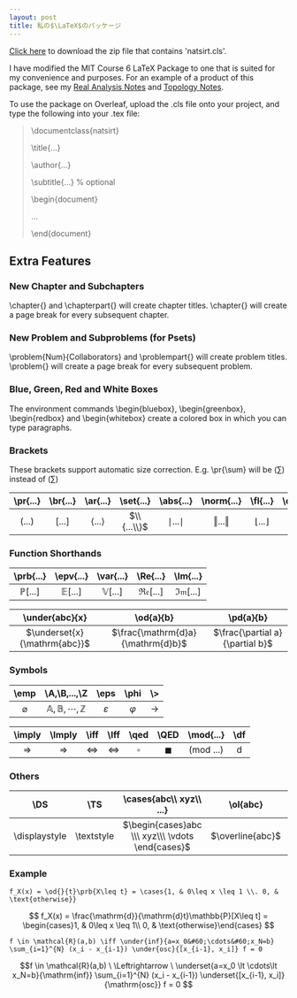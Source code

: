 ```yaml
---
layout: post
title: 私の$\LaTeX$のパッケージ
---
```


<a href="https://raw.githubusercontent.com/Tristanchaang/tristanchaang.github.io/main/downloads/natsirt.zip" download="download">Click here</a> to download the zip file that contains 'natsirt.cls'.

I have modified the MIT Course 6 LaTeX Package to one that is suited for my convenience and purposes. For an example of a product of this package, see my [Real Analysis Notes](https://tristanchaang.github.io/notes/real_analysis) and [Topology Notes](https://tristanchaang.github.io/notes/topology).

To use the package on Overleaf, upload the .cls file onto your project, and type the following into your .tex file:

>\documentclass{natsirt}
>
>\title{...}
>
>\author{...}
>
>\subtitle{...} % optional
>
>\begin{document}
>
>...
>
>\end{document}

## Extra Features

### New Chapter and Subchapters

\chapter{} and \chapterpart{} will create chapter titles. \chapter{} will create a page break for every subsequent chapter.

### New Problem and Subproblems (for Psets)

\problem{Num}{Collaborators} and \problempart{} will create problem titles. \problem{} will create a page break for every subsequent problem.

### Blue, Green, Red and White Boxes

The environment commands \begin{bluebox}, \begin{greenbox}, \begin{redbox} and \begin{whitebox} create a colored box in which you can type paragraphs.

### Brackets

These brackets support automatic size correction. E.g. \pr{\sum} will be $\left(\displaystyle\sum\right)$ instead of $(\displaystyle\sum)$

| \pr{...} | \br{...} | \ar{...} | \set{...} | \abs{...} | \norm{...} | \fl{...} | \ce{...} |
|:-:|:-:|:-:|:-:|:-:|:-:|:-:|:-:|
| $(...)$  | $[...]$  | $\langle ... \rangle$  | $\\{...\\}$ | $\mid ... \mid$ | $\Vert ... \Vert$ | $\lfloor...\rfloor$  | $\lceil...\rceil$  |

### Function Shorthands

| \prb{...} | \epv{...} | \var{...} | \Re{...} | \Im{...} |
|:-:|:-:|:-:|:-:|:-:|
| $\mathbb{P}[...]$ | $\mathbb{E}[...]$ | $\mathbb{V}[...]$ | $\mathfrak{Re}[...]$ | $\mathfrak{Im}[...]$ |

| \under{abc}{x} | \od{a}{b} | \pd{a}{b} |
|:-:|:-:|:-:|
| $\underset{x}{\mathrm{abc}}$ | $\frac{\mathrm{d}a}{\mathrm{d}b}$ | $\frac{\partial a}{\partial b}$ |

### Symbols

| \emp | \A,\B,...,\Z | \eps | \phi | \\> |
|:-:|:-:|:-:|:-:|:-:|
| $\varnothing$ | $\mathbb{A},\mathbb{B},\cdots,\mathbb{Z}$ | $\varepsilon$ | $\varphi$ | $\rightarrow$ |

| \imply | \Imply | \iff | \Iff | \qed | \QED | \mod{...} | \df |
|:-:|:-:|:-:|:-:|:-:|:-:|:-:|:-:|
| $\Rightarrow$ | $\Longrightarrow$ | $\Leftrightarrow$ | $\Longleftrightarrow$ | $\square$ | $\blacksquare$ | $(\mathrm{mod} \ ...)$ | $\mathrm{d}$ |

### Others

| \DS           | \TS        | \cases{abc\\\ xyz\\\ ...} | \ol{abc} | \td{abc} | \emph{text} | \scr{ABC} |
|:-------------:|:----------:|:-:|:-:|:-:|:-:|:-:|
| \displaystyle | \textstyle | $\begin{cases}abc \\\ xyz\\\ \vdots \end{cases}$ | $\overline{abc}$ | $\widetilde{abc}$ | ***text*** | $\mathscr{ABC}$ |

### Example

```f_X(x) = \od{}{t}\prb{X\leq t} = \cases{1, & 0\leq x \leq 1 \\. 0, & \text{otherwise}}```

$$ f_X(x) = \frac{\mathrm{d}}{\mathrm{d}t}\mathbb{P}[X\leq t] = \begin{cases}1, & 0\leq x \leq 1\\ 0, & \text{otherwise}\end{cases} $$

``` f \in \mathcal{R}(a,b) \iff \under{inf}{a=x_0&#60;\cdots&#60;x_N=b} \sum_{i=1}^{N} (x_i - x_{i-1}) \under{osc}{[x_{i-1}, x_i]} f = 0 ```

$$f \in \mathcal{R}(a,b) \ \Leftrightarrow \ \underset{a=x_0 \lt \cdots\lt x_N=b}{\mathrm{inf}} \sum_{i=1}^{N} (x_i - x_{i-1}) \underset{[x_{i-1}, x_i]}{\mathrm{osc}} f = 0 $$